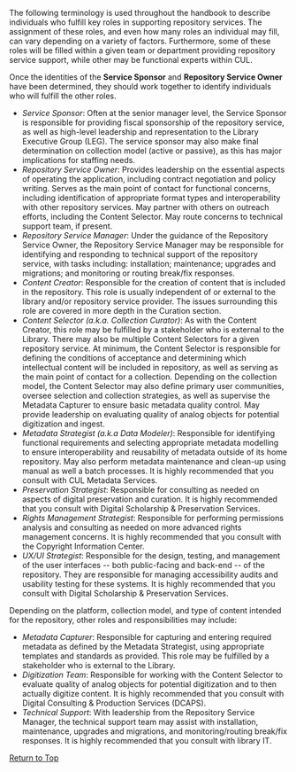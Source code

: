 
The following terminology is used throughout the handbook to describe individuals who fulfill key roles in supporting repository services. The assignment of these roles, and even how many roles an individual may fill, can vary depending on a variety of factors. Furthermore, some of these roles will be filled within a given team or department providing repository service support, while other may be functional experts within CUL.

Once the identities of the **Service Sponsor** and **Repository Service Owner** have been determined, they should work together to identify individuals who will fulfill the other roles.

* *Service Sponsor*: Often at the senior manager level, the Service Sponsor is responsible for providing fiscal sponsorship of the repository service, as well as high-level leadership and representation to the Library Executive Group (LEG). The service sponsor may also make final determination on collection model (active or passive), as this has major implications for staffing needs.
* *Repository Service Owner*: Provides leadership on the essential aspects of operating the application, including contract negotiation and policy writing. Serves as the main point of contact for functional concerns, including identification of appropriate format types and interoperability with other repository services. May partner with others on outreach efforts, including the Content Selector. May route concerns to technical support team, if present.
* *Repository Service Manager*: Under the guidance of the Repository Service Owner, the Repository Service Manager may be responsible for identifying and responding to technical support of the repository service, with tasks including: installation; maintenance; upgrades and migrations; and monitoring or routing break/fix responses.
* *Content Creator*: Responsible for the creation of content that is included in the repository. This role is usually independent of or external to the library and/or repository service provider. The issues surrounding this role are covered in more depth in the Curation section.
* *Content Selector (a.k.a. Collection Curator)*: As with the Content Creator, this role may be fulfilled by a stakeholder who is external to the Library. There may also be multiple Content Selectors for a given repository service. At minimum, the Content Selector is responsible for defining the conditions of acceptance and determining which intellectual content will be included in repository, as well as serving as the main point of contact for a collection. Depending on the collection model, the Content Selector may also define primary user communities, oversee selection and collection strategies, as well as supervise the Metadata Capturer to ensure basic metadata quality control. May provide leadership on evaluating quality of analog objects for potential digitization and ingest.
* *Metadata Strategist (a.k.a Data Modeler)*: Responsible for identifying functional requirements and selecting appropriate metadata modelling to ensure interoperability and reusability of metadata outside of its home repository. May also perform metadata maintenance and clean-up using manual as well a batch processes.  It is highly recommended that you consult with CUL Metadata Services.
* *Preservation Strategist*: Responsible for consulting as needed on aspects of digital preservation and curation. It is highly recommended that you consult with Digital Scholarship & Preservation Services.
* *Rights Management Strategist*: Responsible for performing permissions analysis and consulting as needed on more advanced rights management concerns. It is highly recommended that you consult with the Copyright Information Center.
* *UX/UI Strategist*: Responsible for the design, testing, and management of the user interfaces -- both public-facing and back-end -- of the repository. They are responsible for managing accessibility audits and usability testing for these systems. It is highly recommended that you consult with Digital Scholarship & Preservation Services.

Depending on the platform, collection model, and type of content intended for the repository, other roles and responsibilities may include:

* *Metadata Capturer*: Responsible for capturing and entering required metadata as defined by the Metadata Strategist, using appropriate templates and standards as provided. This role may be fulfilled by a stakeholder who is external to the Library.
* *Digitization Team*: Responsible for working with the Content Selector to evaluate quality of analog objects for potential digitization and to then actually digitize content. It is highly recommended that you consult with Digital Consulting & Production Services (DCAPS).
* *Technical Support*: With leadership from the Repository Service Manager, the technical support team may assist with installation, maintenance, upgrades and migrations, and monitoring/routing break/fix responses. It is highly recommended that you consult with library IT.

[Return to Top](#top)
